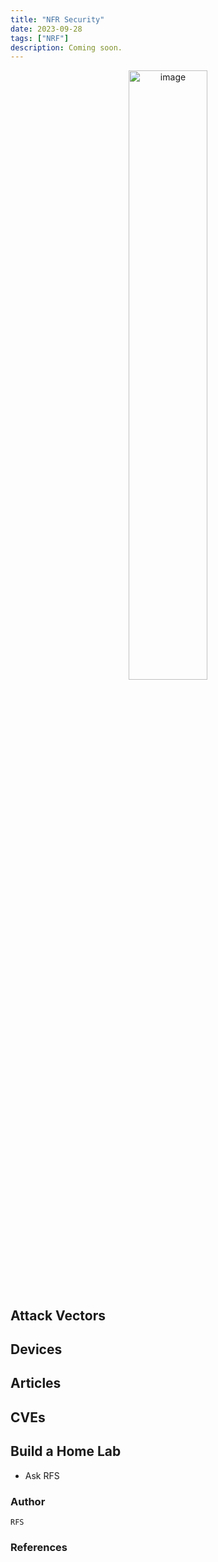 ```yaml
---
title: "NFR Security"
date: 2023-09-28
tags: ["NRF"]
description: Coming soon.
---
```


<p align="center">
  <img src="/images/teensy.jpg" alt="image" width="50%" height="50%">
</p>

## Attack Vectors

## Devices

## Articles

## CVEs

## Build a Home Lab

- Ask RFS




### Author

```text
RFS
```



### References


